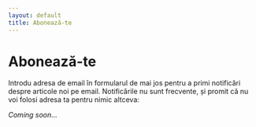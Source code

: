 ```yaml
---
layout: default
title: Abonează-te
---
```


<div class="post subscribe">
  <h1 class="pageTitle">Abonează-te</h1>
  <p class="intro">
    <span class="dropcap">I</span>ntrodu adresa de email în formularul de mai jos pentru a primi notificări despre articole noi pe email. Notificările nu sunt frecvente, și promit că nu voi folosi adresa ta pentru nimic altceva:
  </p>
  <p><i>Coming soon...</i></p>
</div>

